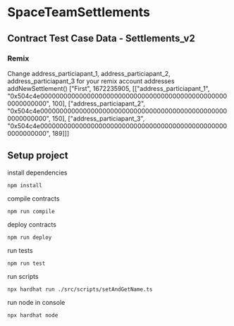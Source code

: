 # SpaceTeamSettlements

## Contract Test Case Data - Settlements_v2

### Remix

Change address_particiapant_1, address_particiapant_2, address_particiapant_3 for your remix account addresses
addNewSettlement()
["First", 1672235905, [["address_particiapant_1", "0x504c4e0000000000000000000000000000000000000000000000000000000000", 100], ["address_particiapant_2", "0x504c4e0000000000000000000000000000000000000000000000000000000000", 150], ["address_particiapant_3", "0x504c4e0000000000000000000000000000000000000000000000000000000000", 189]]]

## Setup project

install dependencies

`npm install`

compile contracts

`npm run compile`

deploy contracts

`npm run deploy`

run tests

`npm run test`

run scripts

`npx hardhat run ./src/scripts/setAndGetName.ts`

run node in console

`npx hardhat node`
